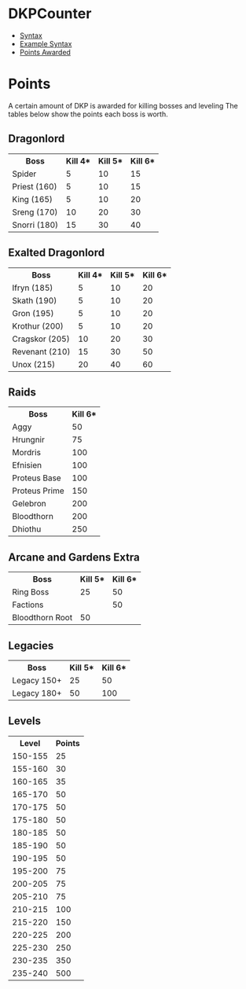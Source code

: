 # DKPCounter
* <a href="syntax.md">Syntax</a>
* <a href="examples.md">Example Syntax</a>
* <a href="points.md">Points Awarded</a>
# Points

A certain amount of DKP is awarded for killing bosses and leveling The tables below show the points each boss is worth.

## Dragonlord
<table>
  <tr>
    <th>Boss</th>
    <th>Kill 4*</th>
    <th>Kill 5*</th>
    <th>Kill 6*</th>

  </tr>
  <tr>
    <td>Spider</td>
    <td>5</td>
    <td>10</td>
    <td>15</td>
  </tr>
  <tr>
    <td>Priest (160)</td>
    <td>5</td>
    <td>10</td>
    <td>15</td>
  </tr>
  <tr>
    <td>King (165)</td>
    <td>5</td>
    <td>10</td>
    <td>20</td>
  </tr>
  <tr>
    <td>Sreng (170)</td>
    <td>10</td>
    <td>20</td>
    <td>30</td>
  </tr>
  <tr>
    <td>Snorri (180)</td>
    <td>15</td>
    <td>30</td>
    <td>40</td>
  </tr>
</table>

## Exalted Dragonlord
<table>
  <tr>
    <th>Boss</th>
    <th>Kill 4*</th>
    <th>Kill 5*</th>
    <th>Kill 6*</th>

  </tr>
  <tr>
    <td>Ifryn (185)</td>
    <td>5</td>
    <td>10</td>
    <td>20</td>
  </tr>
  <tr>
    <td>Skath (190)</td>
    <td>5</td>
    <td>10</td>
    <td>20</td>
  </tr>
  <tr>
    <td>Gron (195)</td>
    <td>5</td>
    <td>10</td>
    <td>20</td>
  </tr>
  <tr>
    <td>Krothur (200)</td>
    <td>5</td>
    <td>10</td>
    <td>20</td>
  </tr>
  <tr>
    <td>Cragskor (205)</td>
    <td>10</td>
    <td>20</td>
    <td>30</td>
  </tr>
  <tr>
    <td>Revenant (210)</td>
    <td>15</td>
    <td>30</td>
    <td>50</td>
  </tr>
  <tr>
    <td>Unox (215)</td>
    <td>20</td>
    <td>40</td>
    <td>60</td>
  </tr>
</table>

## Raids
<table>
  <tr>
    <th>Boss</th>
    <th>Kill 6*</th>
  </tr>
  <tr>
    <td>Aggy</td>
    <td>50</td>
  </tr>
  <tr>
    <td>Hrungnir</td>
    <td>75</td>
  </tr>
  <tr>
    <td>Mordris</td>
    <td>100</td>
  </tr>
  <tr>
    <td>Efnisien</td>
    <td>100</td>
  </tr>
  <tr>
    <td>Proteus Base</td>
    <td>100</td>
  </tr>
  <tr>
    <td>Proteus Prime</td>
    <td>150</td>
  </tr>
  <tr>
    <td>Gelebron</td>
    <td>200</td>
  </tr>
  <tr>
    <td>Bloodthorn</td>
    <td>200</td>
  </tr>
  <tr>
    <td>Dhiothu</td>
    <td>250</td>
  </tr>
</table>

## Arcane and Gardens Extra
<table>
  <tr>
    <th>Boss</th>
    <th>Kill 5*</th>
    <th>Kill 6*</th>
  </tr>
  <tr>
    <td>Ring Boss</td>
    <td>25</td>
    <td>50</td>
  </tr>
  <tr>
    <td>Factions</td>
    <td></td>
    <td>50</td>
  </tr>
    <tr>
    <td>Bloodthorn Root</td>
    <td>50</td>
    <td></td>
  </tr>
</table>

## Legacies
<table>
  <tr>
    <th>Boss</th>
    <th>Kill 5*</th>
    <th>Kill 6*</th>
  </tr>
  <tr>
    <td>Legacy 150+</td>
    <td>25</td>
    <td>50</td>
  </tr>
  <tr>
    <td>Legacy 180+</td>
    <td>50</td>
    <td>100</td>
  </tr>
</table>

## Levels
<table>
  <tr>
    <th>Level</th>
    <th>Points</th>
  </tr>
  <tr>
    <td>150-155</td>
    <td>25</td>
  </tr>
    <tr>
    <td>155-160</td>
    <td>30</td>
  </tr>
    <tr>
    <td>160-165</td>
    <td>35</td>
  </tr>
    <tr>
    <td>165-170</td>
    <td>50</td>
  </tr>
    <tr>
    <td>170-175</td>
    <td>50</td>
  </tr>
    </tr>
    <tr>
    <td>175-180</td>
    <td>50</td>
  </tr>
    </tr>
    <tr>
    <td>180-185</td>
    <td>50</td>
  </tr>
    </tr>
    <tr>
    <td>185-190</td>
    <td>50</td>
  </tr>
    </tr>
    <tr>
    <td>190-195</td>
    <td>50</td>
  </tr>
  <tr>
    <td>195-200</td>
    <td>75</td>
  </tr>
  <tr>
    <td>200-205</td>
    <td>75</td>
  </tr>
  <tr>
    <td>205-210</td>
    <td>75</td>
  </tr>
  <tr>
    <td>210-215</td>
    <td>100</td>
  </tr>
  <tr>
    <td>215-220</td>
    <td>150</td>
  </tr>
  <tr>
    <td>220-225</td>
    <td>200</td>
  </tr>
  <tr>
    <td>225-230</td>
    <td>250</td>
  </tr>
  <tr>
    <td>230-235</td>
    <td>350</td>
  </tr>
  <tr>
    <td>235-240</td>
    <td>500</td>
  </tr>
</table>

